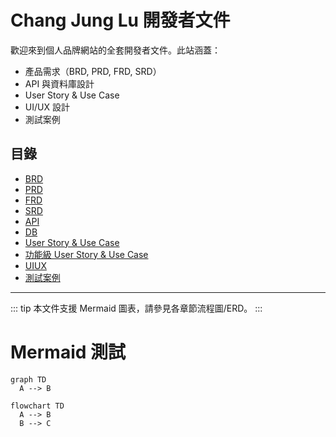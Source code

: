 # Chang Jung Lu 開發者文件

歡迎來到個人品牌網站的全套開發者文件。此站涵蓋：
- 產品需求（BRD, PRD, FRD, SRD）
- API 與資料庫設計
- User Story & Use Case
- UI/UX 設計
- 測試案例

## 目錄
- [BRD](./BRD.md)
- [PRD](./PRD.md)
- [FRD](./FRD.md)
- [SRD](./SRD.md)
- [API](./API.md)
- [DB](./DB.md)
- [User Story & Use Case](./UserStory-UseCase.md)
- [功能級 User Story & Use Case](./FeatureUserStory-UseCase.md)
- [UIUX](./UIUX.md)
- [測試案例](./testcase.md)

---

::: tip
本文件支援 Mermaid 圖表，請參見各章節流程圖/ERD。
::: 

# Mermaid 測試

```mermaid
graph TD
  A --> B
```

```mermaid
flowchart TD
  A --> B
  B --> C
``` 
